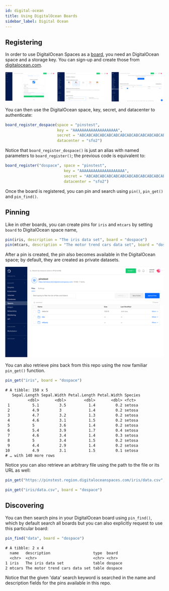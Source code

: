 ```yaml
---
id: digital-ocean
title: Using DigitalOcean Boards
sidebar_label: Digital Ocean
---
```


## Registering

In order to use DigitalOcean Spaces as a [board](boards-understanding.html), you need an DigitalOcean space and a storage key. You can sign-up and create those from [digitalocean.com](https://www.digitalocean.com/).

![](/images/docs/boards-digitalocean-create-storage.png)

You can then use the DigitalOcean space, key, secret, and datacenter to authenticate:

```r
board_register_dospace(space = "pinstest",
                       key = "AAAAAAAAAAAAAAAAAAAA",
                       secret = "ABCABCABCABCABCABCABCABCABCABCABCABCABCA==",
                       datacenter = "sfo2")
```

Notice that `board_register_dospace()` is just an alias with named parameters to `board_register()`; the previous code is equivalent to:

```r
board_register("dospace", space = "pinstest",
                          key = "AAAAAAAAAAAAAAAAAAAA",
                          secret = "ABCABCABCABCABCABCABCABCABCABCABCABCABCA==",
                          datacenter = "sfo2")
```

Once the board is registered, you can pin and search using `pin()`, `pin_get()` and `pin_find()`.

## Pinning

Like in other boards, you can create pins for `iris` and `mtcars` by setting `board` to DigitalOcean space name,

```r
pin(iris, description = "The iris data set", board = "dospace")
pin(mtcars, description = "The motor trend cars data set", board = "dospace")
```

After a pin is created, the pin also becomes available in the DigitalOcean space; by default, they are created as private datasets.

![](/images/docs/boards-digitalocean-storage-pin.png)

You can also retrieve pins back from this repo using the now familiar `pin_get()` function.

```r
pin_get("iris", board = "dospace")
```
```
# A tibble: 150 x 5
   Sepal.Length Sepal.Width Petal.Length Petal.Width Species
          <dbl>       <dbl>        <dbl>       <dbl> <fct>
 1          5.1         3.5          1.4         0.2 setosa
 2          4.9         3            1.4         0.2 setosa
 3          4.7         3.2          1.3         0.2 setosa
 4          4.6         3.1          1.5         0.2 setosa
 5          5           3.6          1.4         0.2 setosa
 6          5.4         3.9          1.7         0.4 setosa
 7          4.6         3.4          1.4         0.3 setosa
 8          5           3.4          1.5         0.2 setosa
 9          4.4         2.9          1.4         0.2 setosa
10          4.9         3.1          1.5         0.1 setosa
# … with 140 more rows
```

Notice you can also retrieve an arbitrary file using the path to the file or its URL as well:

```r
pin_get("https://pinstest.region.digitaloceanspaces.com/iris/data.csv", board = "dospace")
```
```r
pin_get("iris/data.csv", board = "dospace")
```

## Discovering

You can then search pins in your DigitalOcean board using `pin_find()`, which by default search all boards but you can also explicitly request to use this particular board:

```r
pin_find("data", board = "dospace")
```
```
# A tibble: 2 x 4
  name   description                   type  board
  <chr>  <chr>                         <chr> <chr>
1 iris   The iris data set             table dospace
2 mtcars The motor trend cars data set table dospace
```

Notice that the given 'data' search keyword is searched in the name and description fields for the pins available in this repo.
